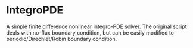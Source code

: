 # IntegroPDE
A simple finite difference nonlinear integro-PDE solver. 
The original script deals with no-flux boundary condition, but can be easily modified to 
periodic/Direchlet/Robin boundary condition.
